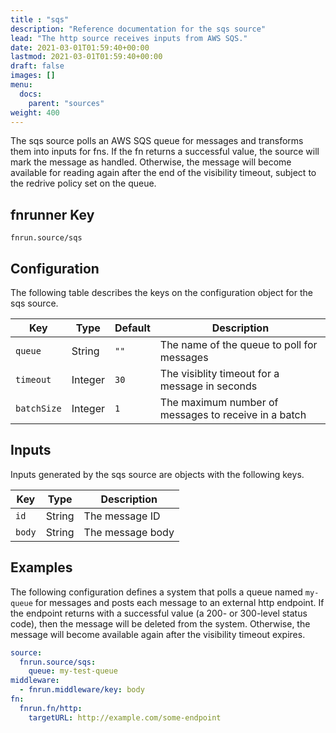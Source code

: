 ```yaml
---
title : "sqs"
description: "Reference documentation for the sqs source"
lead: "The http source receives inputs from AWS SQS."
date: 2021-03-01T01:59:40+00:00
lastmod: 2021-03-01T01:59:40+00:00
draft: false
images: []
menu:
  docs:
    parent: "sources"
weight: 400
---
```


The sqs source polls an AWS SQS queue for messages and transforms them into 
inputs for fns. If the fn returns a successful value, the source will mark the
message as handled. Otherwise, the message will become available for reading
again after the end of the visibility timeout, subject to the redrive policy set
on the queue.

## fnrunner Key
`fnrun.source/sqs`

## Configuration
The following table describes the keys on the configuration object for the sqs
source.

| Key         | Type    | Default | Description                                          |
|-------------|---------|---------|------------------------------------------------------|
| `queue`     | String  | `""`    | The name of the queue to poll for messages           |
| `timeout`   | Integer | `30`    | The visiblity timeout for a message in seconds       |
| `batchSize` | Integer | `1`     | The maximum number of messages to receive in a batch |

## Inputs
Inputs generated by the sqs source are objects with the following keys.

| Key    | Type   | Description      |
|--------|--------|------------------|
| `id`   | String | The message ID   |
| `body` | String | The message body |

## Examples
The following configuration defines a system that polls a queue named `my-queue`
for messages and posts each message to an external http endpoint. If the 
endpoint returns with a successful value (a 200- or 300-level status code), then
the message will be deleted from the system. Otherwise, the message will become
available again after the visibility timeout expires.

```yaml
source:
  fnrun.source/sqs:
    queue: my-test-queue
middleware:
  - fnrun.middleware/key: body
fn:
  fnrun.fn/http:
    targetURL: http://example.com/some-endpoint
```